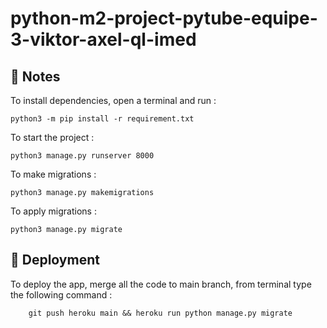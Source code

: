 # python-m2-project-pytube-equipe-3-viktor-axel-ql-imed

## 📝 Notes

To install dependencies, open a terminal and run :

```
python3 -m pip install -r requirement.txt
```


To start the project :

```
python3 manage.py runserver 8000
```


To make migrations :

```
python3 manage.py makemigrations
```

To apply migrations :

```
python3 manage.py migrate
```

## 🚀 Deployment

To deploy the app, merge all the code to main branch, from terminal type the following command : 

```
    git push heroku main && heroku run python manage.py migrate
```